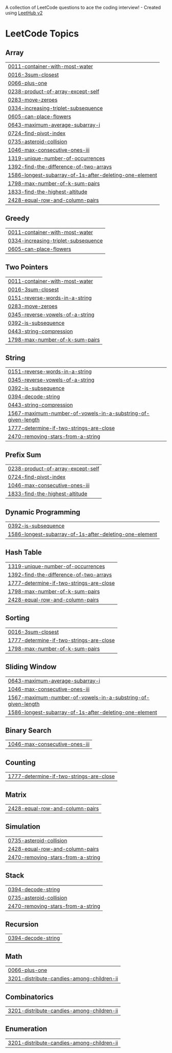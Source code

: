 A collection of LeetCode questions to ace the coding interview! - Created using [LeetHub v2](https://github.com/arunbhardwaj/LeetHub-2.0)
<!---LeetCode Topics Start-->
# LeetCode Topics
## Array
|  |
| ------- |
| [0011-container-with-most-water](https://github.com/ItsOmkara/LeetCode-Solutions/tree/master/0011-container-with-most-water) |
| [0016-3sum-closest](https://github.com/ItsOmkara/LeetCode-Solutions/tree/master/0016-3sum-closest) |
| [0066-plus-one](https://github.com/ItsOmkara/LeetCode-Solutions/tree/master/0066-plus-one) |
| [0238-product-of-array-except-self](https://github.com/ItsOmkara/LeetCode-Solutions/tree/master/0238-product-of-array-except-self) |
| [0283-move-zeroes](https://github.com/ItsOmkara/LeetCode-Solutions/tree/master/0283-move-zeroes) |
| [0334-increasing-triplet-subsequence](https://github.com/ItsOmkara/LeetCode-Solutions/tree/master/0334-increasing-triplet-subsequence) |
| [0605-can-place-flowers](https://github.com/ItsOmkara/LeetCode-Solutions/tree/master/0605-can-place-flowers) |
| [0643-maximum-average-subarray-i](https://github.com/ItsOmkara/LeetCode-Solutions/tree/master/0643-maximum-average-subarray-i) |
| [0724-find-pivot-index](https://github.com/ItsOmkara/LeetCode-Solutions/tree/master/0724-find-pivot-index) |
| [0735-asteroid-collision](https://github.com/ItsOmkara/LeetCode-Solutions/tree/master/0735-asteroid-collision) |
| [1046-max-consecutive-ones-iii](https://github.com/ItsOmkara/LeetCode-Solutions/tree/master/1046-max-consecutive-ones-iii) |
| [1319-unique-number-of-occurrences](https://github.com/ItsOmkara/LeetCode-Solutions/tree/master/1319-unique-number-of-occurrences) |
| [1392-find-the-difference-of-two-arrays](https://github.com/ItsOmkara/LeetCode-Solutions/tree/master/1392-find-the-difference-of-two-arrays) |
| [1586-longest-subarray-of-1s-after-deleting-one-element](https://github.com/ItsOmkara/LeetCode-Solutions/tree/master/1586-longest-subarray-of-1s-after-deleting-one-element) |
| [1798-max-number-of-k-sum-pairs](https://github.com/ItsOmkara/LeetCode-Solutions/tree/master/1798-max-number-of-k-sum-pairs) |
| [1833-find-the-highest-altitude](https://github.com/ItsOmkara/LeetCode-Solutions/tree/master/1833-find-the-highest-altitude) |
| [2428-equal-row-and-column-pairs](https://github.com/ItsOmkara/LeetCode-Solutions/tree/master/2428-equal-row-and-column-pairs) |
## Greedy
|  |
| ------- |
| [0011-container-with-most-water](https://github.com/ItsOmkara/LeetCode-Solutions/tree/master/0011-container-with-most-water) |
| [0334-increasing-triplet-subsequence](https://github.com/ItsOmkara/LeetCode-Solutions/tree/master/0334-increasing-triplet-subsequence) |
| [0605-can-place-flowers](https://github.com/ItsOmkara/LeetCode-Solutions/tree/master/0605-can-place-flowers) |
## Two Pointers
|  |
| ------- |
| [0011-container-with-most-water](https://github.com/ItsOmkara/LeetCode-Solutions/tree/master/0011-container-with-most-water) |
| [0016-3sum-closest](https://github.com/ItsOmkara/LeetCode-Solutions/tree/master/0016-3sum-closest) |
| [0151-reverse-words-in-a-string](https://github.com/ItsOmkara/LeetCode-Solutions/tree/master/0151-reverse-words-in-a-string) |
| [0283-move-zeroes](https://github.com/ItsOmkara/LeetCode-Solutions/tree/master/0283-move-zeroes) |
| [0345-reverse-vowels-of-a-string](https://github.com/ItsOmkara/LeetCode-Solutions/tree/master/0345-reverse-vowels-of-a-string) |
| [0392-is-subsequence](https://github.com/ItsOmkara/LeetCode-Solutions/tree/master/0392-is-subsequence) |
| [0443-string-compression](https://github.com/ItsOmkara/LeetCode-Solutions/tree/master/0443-string-compression) |
| [1798-max-number-of-k-sum-pairs](https://github.com/ItsOmkara/LeetCode-Solutions/tree/master/1798-max-number-of-k-sum-pairs) |
## String
|  |
| ------- |
| [0151-reverse-words-in-a-string](https://github.com/ItsOmkara/LeetCode-Solutions/tree/master/0151-reverse-words-in-a-string) |
| [0345-reverse-vowels-of-a-string](https://github.com/ItsOmkara/LeetCode-Solutions/tree/master/0345-reverse-vowels-of-a-string) |
| [0392-is-subsequence](https://github.com/ItsOmkara/LeetCode-Solutions/tree/master/0392-is-subsequence) |
| [0394-decode-string](https://github.com/ItsOmkara/LeetCode-Solutions/tree/master/0394-decode-string) |
| [0443-string-compression](https://github.com/ItsOmkara/LeetCode-Solutions/tree/master/0443-string-compression) |
| [1567-maximum-number-of-vowels-in-a-substring-of-given-length](https://github.com/ItsOmkara/LeetCode-Solutions/tree/master/1567-maximum-number-of-vowels-in-a-substring-of-given-length) |
| [1777-determine-if-two-strings-are-close](https://github.com/ItsOmkara/LeetCode-Solutions/tree/master/1777-determine-if-two-strings-are-close) |
| [2470-removing-stars-from-a-string](https://github.com/ItsOmkara/LeetCode-Solutions/tree/master/2470-removing-stars-from-a-string) |
## Prefix Sum
|  |
| ------- |
| [0238-product-of-array-except-self](https://github.com/ItsOmkara/LeetCode-Solutions/tree/master/0238-product-of-array-except-self) |
| [0724-find-pivot-index](https://github.com/ItsOmkara/LeetCode-Solutions/tree/master/0724-find-pivot-index) |
| [1046-max-consecutive-ones-iii](https://github.com/ItsOmkara/LeetCode-Solutions/tree/master/1046-max-consecutive-ones-iii) |
| [1833-find-the-highest-altitude](https://github.com/ItsOmkara/LeetCode-Solutions/tree/master/1833-find-the-highest-altitude) |
## Dynamic Programming
|  |
| ------- |
| [0392-is-subsequence](https://github.com/ItsOmkara/LeetCode-Solutions/tree/master/0392-is-subsequence) |
| [1586-longest-subarray-of-1s-after-deleting-one-element](https://github.com/ItsOmkara/LeetCode-Solutions/tree/master/1586-longest-subarray-of-1s-after-deleting-one-element) |
## Hash Table
|  |
| ------- |
| [1319-unique-number-of-occurrences](https://github.com/ItsOmkara/LeetCode-Solutions/tree/master/1319-unique-number-of-occurrences) |
| [1392-find-the-difference-of-two-arrays](https://github.com/ItsOmkara/LeetCode-Solutions/tree/master/1392-find-the-difference-of-two-arrays) |
| [1777-determine-if-two-strings-are-close](https://github.com/ItsOmkara/LeetCode-Solutions/tree/master/1777-determine-if-two-strings-are-close) |
| [1798-max-number-of-k-sum-pairs](https://github.com/ItsOmkara/LeetCode-Solutions/tree/master/1798-max-number-of-k-sum-pairs) |
| [2428-equal-row-and-column-pairs](https://github.com/ItsOmkara/LeetCode-Solutions/tree/master/2428-equal-row-and-column-pairs) |
## Sorting
|  |
| ------- |
| [0016-3sum-closest](https://github.com/ItsOmkara/LeetCode-Solutions/tree/master/0016-3sum-closest) |
| [1777-determine-if-two-strings-are-close](https://github.com/ItsOmkara/LeetCode-Solutions/tree/master/1777-determine-if-two-strings-are-close) |
| [1798-max-number-of-k-sum-pairs](https://github.com/ItsOmkara/LeetCode-Solutions/tree/master/1798-max-number-of-k-sum-pairs) |
## Sliding Window
|  |
| ------- |
| [0643-maximum-average-subarray-i](https://github.com/ItsOmkara/LeetCode-Solutions/tree/master/0643-maximum-average-subarray-i) |
| [1046-max-consecutive-ones-iii](https://github.com/ItsOmkara/LeetCode-Solutions/tree/master/1046-max-consecutive-ones-iii) |
| [1567-maximum-number-of-vowels-in-a-substring-of-given-length](https://github.com/ItsOmkara/LeetCode-Solutions/tree/master/1567-maximum-number-of-vowels-in-a-substring-of-given-length) |
| [1586-longest-subarray-of-1s-after-deleting-one-element](https://github.com/ItsOmkara/LeetCode-Solutions/tree/master/1586-longest-subarray-of-1s-after-deleting-one-element) |
## Binary Search
|  |
| ------- |
| [1046-max-consecutive-ones-iii](https://github.com/ItsOmkara/LeetCode-Solutions/tree/master/1046-max-consecutive-ones-iii) |
## Counting
|  |
| ------- |
| [1777-determine-if-two-strings-are-close](https://github.com/ItsOmkara/LeetCode-Solutions/tree/master/1777-determine-if-two-strings-are-close) |
## Matrix
|  |
| ------- |
| [2428-equal-row-and-column-pairs](https://github.com/ItsOmkara/LeetCode-Solutions/tree/master/2428-equal-row-and-column-pairs) |
## Simulation
|  |
| ------- |
| [0735-asteroid-collision](https://github.com/ItsOmkara/LeetCode-Solutions/tree/master/0735-asteroid-collision) |
| [2428-equal-row-and-column-pairs](https://github.com/ItsOmkara/LeetCode-Solutions/tree/master/2428-equal-row-and-column-pairs) |
| [2470-removing-stars-from-a-string](https://github.com/ItsOmkara/LeetCode-Solutions/tree/master/2470-removing-stars-from-a-string) |
## Stack
|  |
| ------- |
| [0394-decode-string](https://github.com/ItsOmkara/LeetCode-Solutions/tree/master/0394-decode-string) |
| [0735-asteroid-collision](https://github.com/ItsOmkara/LeetCode-Solutions/tree/master/0735-asteroid-collision) |
| [2470-removing-stars-from-a-string](https://github.com/ItsOmkara/LeetCode-Solutions/tree/master/2470-removing-stars-from-a-string) |
## Recursion
|  |
| ------- |
| [0394-decode-string](https://github.com/ItsOmkara/LeetCode-Solutions/tree/master/0394-decode-string) |
## Math
|  |
| ------- |
| [0066-plus-one](https://github.com/ItsOmkara/LeetCode-Solutions/tree/master/0066-plus-one) |
| [3201-distribute-candies-among-children-ii](https://github.com/ItsOmkara/LeetCode-Solutions/tree/master/3201-distribute-candies-among-children-ii) |
## Combinatorics
|  |
| ------- |
| [3201-distribute-candies-among-children-ii](https://github.com/ItsOmkara/LeetCode-Solutions/tree/master/3201-distribute-candies-among-children-ii) |
## Enumeration
|  |
| ------- |
| [3201-distribute-candies-among-children-ii](https://github.com/ItsOmkara/LeetCode-Solutions/tree/master/3201-distribute-candies-among-children-ii) |
<!---LeetCode Topics End-->